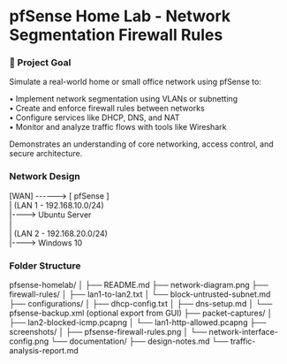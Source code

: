 # pfSense Home Lab - Network Segmentation Firewall Rules

### 🎯 Project Goal
Simulate a real-world home or small office network using pfSense to:

• Implement network segmentation using VLANs or subnetting                                                                                                                                                                                         
• Create and enforce firewall rules between networks                                                                                                                                                   
• Configure services like DHCP, DNS, and NAT                                                                                                                                                   
• Monitor and analyze traffic flows with tools like Wireshark                                                                                                                                                   

Demonstrates an understanding of core networking, access control, and secure architecture.                                                                                                                                                   
                                                                                                                                                   
### Network Design                                                                                                                                                                                                                                        
[WAN] ------> [ pfSense ]                                                                                                                                                                                                                                        
                 | (LAN 1 - 192.168.10.0/24)                                                                                                                                                   
                 |----> Ubuntu Server                                                                                                                                                   
                 |                                                                                                                                                   
                 | (LAN 2 - 192.168.20.0/24)                                                                                                                                                   
                 |----> Windows 10                                                                                                                                                   

### Folder Structure
pfsense-homelab/
│
├── README.md
├── network-diagram.png
├── firewall-rules/
│   ├── lan1-to-lan2.txt
│   └── block-untrusted-subnet.md
├── configurations/
│   ├── dhcp-config.txt
│   ├── dns-setup.md
│   └── pfsense-backup.xml (optional export from GUI)
├── packet-captures/
│   ├── lan2-blocked-icmp.pcapng
│   └── lan1-http-allowed.pcapng
├── screenshots/
│   ├── pfsense-firewall-rules.png
│   └── network-interface-config.png
└── documentation/
    ├── design-notes.md
    └── traffic-analysis-report.md
